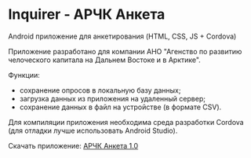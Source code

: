# Inquirer - АРЧК Анкета
Android приложение для анкетирования (HTML, CSS, JS + Cordova)

Приложение разработано для компании АНО "Агенство по развитию челоческого капитала на Дальнем Востоке и в Арктике".

Функции:
  - сохранение опросов в локальную базу данных;
  - загрузка данных из приложения на удаленный сервер;
  - сохранение данных в файл на устройстве (в формате CSV).
  
Для компиляции приложения необходима среда разработки Cordova (для отладки лучше использовать Android Studio).

Скачать приложение: [АРЧК Анкета 1.0](https://github.com/NeilonTrue/Inquirer/releases/tag/1.0)
